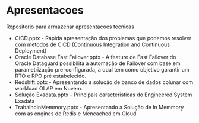 # Apresentacoes
Repositorio para armazenar apresentacoes tecnicas

- CICD.pptx - Rápida apresentação dos problemas que podemos resolver com metodos de CICD (Continuous Integration and Continuous Deployment)
- Oracle Database Fast Failover.pptx - A feature de Fast Failover do Oracle Dataguard possibilita a automação de Failover com base em parametrização pre-configurada, a qual tem como objetivo garantir um RTO e RPO pré estabelecido.
- Redshift.pptx - Apresentando a solução de banco de dados colunar com workload OLAP em Nuvem.
- Solução Exadata.pptx - Principais caracteristicas do Engineered System Exadata 
- TrabalhoInMemmory.pptx - Apresentando a Solução de In Memmory com as engines de Redis e Mencached em Cloud